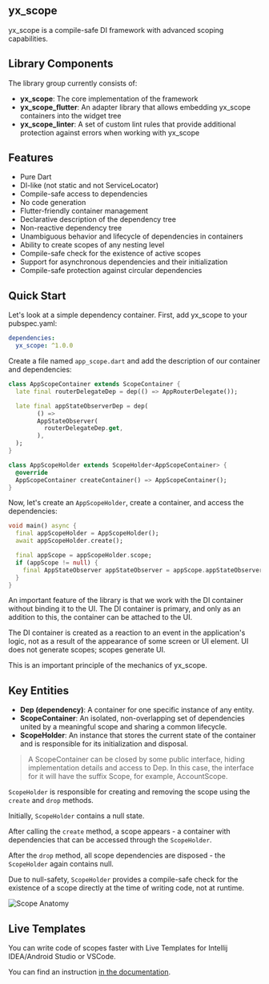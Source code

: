 ## yx_scope

yx_scope is a compile-safe DI framework with advanced scoping capabilities.

## Library Components

The library group currently consists of:

- **yx_scope**: The core implementation of the framework
- **yx_scope_flutter**: An adapter library that allows embedding yx_scope containers into the widget
  tree
- **yx_scope_linter**: A set of custom lint rules that provide additional protection against errors
  when working with yx_scope

## Features

- Pure Dart
- DI-like (not static and not ServiceLocator)
- Compile-safe access to dependencies
- No code generation
- Flutter-friendly container management
- Declarative description of the dependency tree
- Non-reactive dependency tree
- Unambiguous behavior and lifecycle of dependencies in containers
- Ability to create scopes of any nesting level
- Compile-safe check for the existence of active scopes
- Support for asynchronous dependencies and their initialization
- Compile-safe protection against circular dependencies

## Quick Start

Let's look at a simple dependency container. First, add yx_scope to your pubspec.yaml:

```yaml
dependencies:
  yx_scope: ^1.0.0
```

Create a file named `app_scope.dart` and add the description of our container and dependencies:

```dart
class AppScopeContainer extends ScopeContainer {
  late final routerDelegateDep = dep(() => AppRouterDelegate());

  late final appStateObserverDep = dep(
        () =>
        AppStateObserver(
          routerDelegateDep.get,
        ),
  );
}

class AppScopeHolder extends ScopeHolder<AppScopeContainer> {
  @override
  AppScopeContainer createContainer() => AppScopeContainer();
}
```

Now, let's create an `AppScopeHolder`, create a container, and access the dependencies:

```dart
void main() async {
  final appScopeHolder = AppScopeHolder();
  await appScopeHolder.create();

  final appScope = appScopeHolder.scope;
  if (appScope != null) {
    final AppStateObserver appStateObserver = appScope.appStateObserverDep.get;
  }
}
```

An important feature of the library is that we work with the DI container without binding it to the
UI. The DI container is primary, and only as an addition to this, the container can be attached to
the UI.

The DI container is created as a reaction to an event in the application's logic, not as a result of
the appearance of some screen or UI element. UI does not generate scopes; scopes generate UI.

This is an important principle of the mechanics of yx_scope.

## Key Entities

- **Dep (dependency)**: A container for one specific instance of any entity.
- **ScopeContainer**: An isolated, non-overlapping set of dependencies united by a meaningful scope
  and sharing a common lifecycle.
- **ScopeHolder**: An instance that stores the current state of the container and is responsible for
  its initialization and disposal.

> A ScopeContainer can be closed by some public interface, hiding implementation details and access
> to Dep. In this case, the interface for it will have the suffix Scope, for example, AccountScope.

`ScopeHolder` is responsible for creating and removing the scope using the `create` and `drop`
methods.

Initially, `ScopeHolder` contains a null state.

After calling the `create` method, a scope appears - a container with dependencies that can be
accessed through the `ScopeHolder`.

After the `drop` method, all scope dependencies are disposed - the `ScopeHolder` again contains
null.

Due to null-safety, `ScopeHolder` provides a compile-safe check for the existence of a scope
directly
at the time of writing code, not at runtime.

![Scope Anatomy](https://raw.githubusercontent.com/yandex/yx_scope/refs/heads/main/packages/yx_scope/doc/assets/scope_anatomy.png)

## Live Templates

You can write code of scopes faster with Live Templates for Intellij IDEA/Android Studio or VSCode.

You can find an
instruction [in the documentation](https://raw.githubusercontent.com/yandex/yx_scope/refs/heads/main/packages/yx_scope/doc/live_templates.md).